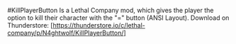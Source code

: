 #KillPlayerButton
Is a Lethal Company mod, which gives the player the option to kill their character with the "=" button (ANSI Layout). 
Download on Thunderstore: [https://thunderstore.io/c/lethal-company/p/N4ghtwolf/KillPlayerButton/]
